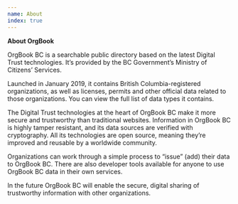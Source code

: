```yaml
---
name: About
index: true
---
```


**About OrgBook**

OrgBook BC is a searchable public directory based on the latest Digital Trust technologies. It’s provided by the BC Government’s Ministry of Citizens’ Services.

Launched in January 2019, it contains British Columbia-registered organizations, as well as licenses, permits and other official data related to those organizations. You can view the full list of data types it contains.

The Digital Trust technologies at the heart of OrgBook BC make it more secure and trustworthy than traditional websites. Information in OrgBook BC is highly tamper resistant, and its data sources are verified with cryptography. All its technologies are open source, meaning they’re improved and reusable by a worldwide community.

Organizations can work through a simple process to “issue” (add) their data to OrgBook BC. There are also developer tools available for anyone to use OrgBook BC data in their own services.

In the future OrgBook BC will enable the secure, digital sharing of trustworthy information with other organizations.